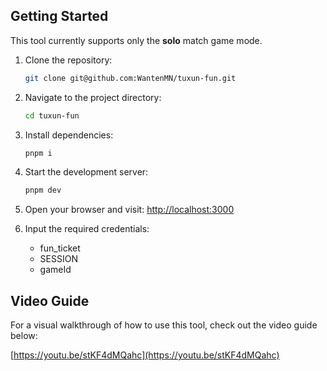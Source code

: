 ## Getting Started

This tool currently supports only the **solo** match game mode.

1. Clone the repository:

   ```sh
   git clone git@github.com:WantenMN/tuxun-fun.git
   ```

2. Navigate to the project directory:

   ```sh
   cd tuxun-fun
   ```

3. Install dependencies:

   ```sh
   pnpm i
   ```

4. Start the development server:

   ```sh
   pnpm dev
   ```

5. Open your browser and visit: [http://localhost:3000](http://localhost:3000)

6. Input the required credentials:
   - fun_ticket
   - SESSION
   - gameId

## Video Guide

For a visual walkthrough of how to use this tool, check out the video guide below:

[https://youtu.be/stKF4dMQahc](https://youtu.be/stKF4dMQahc)
